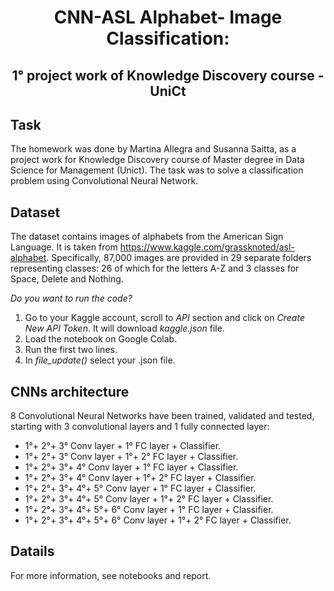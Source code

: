 # <div align="center">CNN-ASL Alphabet- Image Classification:</div>
**<p align="center"> 1° project work of Knowledge Discovery course - UniCt </p>**
----

## Task
The homework was done by Martina Allegra and Susanna Saitta, as a project work for Knowledge Discovery course of Master degree in Data Science for Management (Unict). 
The task was to solve a classification problem using Convolutional Neural Network. 

## Dataset 
The dataset contains images of alphabets from the American Sign Language. It is taken from https://www.kaggle.com/grassknoted/asl-alphabet. Specifically, 87,000 images are provided in 29 separate folders representing classes: 26 of which for the letters A-Z and 3 classes for Space, Delete and Nothing. 

*Do you want to run the code?*
1. Go to your Kaggle account, scroll to *API* section and click on *Create New API Token*. It will download *kaggle.json* file.
2. Load the notebook on Google Colab.  
3. Run the first two lines.
4. In *file_update()* select your .json file.

## CNNs architecture
8 Convolutional Neural Networks have been trained, validated and tested, starting with 3 convolutional layers and 1 fully connected layer:
* 1°+ 2°+ 3° Conv layer + 1° FC layer + Classifier.
* 1°+ 2°+ 3° Conv layer + 1°+ 2° FC layer + Classifier.
* 1°+ 2°+ 3°+ 4° Conv layer + 1° FC layer + Classifier.
* 1°+ 2°+ 3°+ 4° Conv layer + 1°+ 2° FC layer + Classifier.
* 1°+ 2°+ 3°+ 4°+ 5° Conv layer + 1° FC layer + Classifier.
* 1°+ 2°+ 3°+ 4°+ 5° Conv layer + 1°+ 2° FC layer + Classifier.
* 1°+ 2°+ 3°+ 4°+ 5°+ 6° Conv layer + 1° FC layer + Classifier.
* 1°+ 2°+ 3°+ 4°+ 5°+ 6° Conv layer + 1°+ 2° FC layer + Classifier.

## Datails
For more information, see notebooks and report. 


